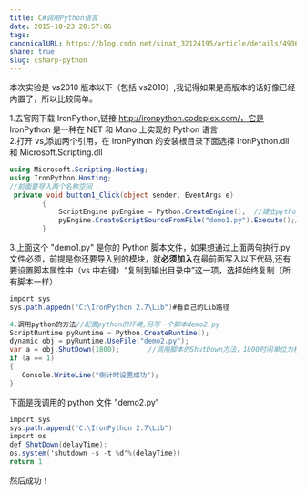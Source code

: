 ```yaml
---  
title: C#调用Python语言  
date: 2015-10-23 20:57:06  
tags:   
canonicalURL: https://blog.csdn.net/sinat_32124195/article/details/49366131  
share: true  
slug: csharp-python  
---  
```

  
本次实验是 vs2010 版本以下（包括 vs2010）,我记得如果是高版本的话好像已经内置了，所以比较简单。  
  
1.去官网下载 IronPython,链接 http://ironpython.codeplex.com/，它是 IronPython 是一种在 NET 和 Mono 上实现的 Python 语言  
2.打开 vs,添加两个引用，在 IronPython 的安装根目录下面选择 IronPython.dll 和 Microsoft.Scripting.dll  
```C#  
using Microsoft.Scripting.Hosting;  
using IronPython.Hosting;  
//前面要导入两个名称空间  
 private void button1_Click(object sender, EventArgs e)  
        {  
            ScriptEngine pyEngine = Python.CreateEngine();  //建立python引擎  
            pyEngine.CreateScriptSourceFromFile("demo1.py").Execute();//执行.py脚本   
        }  
```  
3.上面这个 "demo1.py" 是你的 Python 脚本文件，如果想通过上面两句执行.py 文件必须，前提是你还要导入别的模块，就**必须加入**在最前面写入以下代码,还有要设置脚本属性中（vs 中右键）“复制到输出目录中”这一项，选择始终复制（所有脚本一样）  
```C#  
import sys  
sys.path.appedn("C:\IronPython 2.7\Lib")#看自己的Lib路径  
  
4.调用python的方法//配置python的环境,另写一个脚本demo2.py  
ScriptRuntime pyRuntime = Python.CreateRuntime();  
dynamic obj = pyRuntime.UseFile("demo2.py");  
var a = obj.ShutDown(1800);       //调用脚本的ShutDown方法，1800时间单位为秒  
if (a == 1)  
{  
   Console.WriteLine("倒计时设置成功");  
}  
```  
  
下面是我调用的 python 文件 "demo2.py"  
```C#  
import sys  
sys.path.append("C:\IronPython 2.7\Lib")  
import os  
def ShutDown(delayTime):  
os.system('shutdown -s -t %d'%(delayTime))  
return 1  
```  
  
  
然后成功！  
